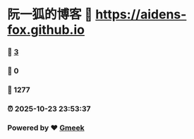 # 阮一狐的博客 :link: https://aidens-fox.github.io 
### :page_facing_up: [3](https://aidens-fox.github.io/tag.html) 
### :speech_balloon: 0 
### :hibiscus: 1277 
### :alarm_clock: 2025-10-23 23:53:37 
### Powered by :heart: [Gmeek](https://github.com/Meekdai/Gmeek)
